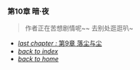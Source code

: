 ### 第10章 暗·夜

>作者正在苦想剧情呢~~ 去别处逛逛叭~ 

- [*last chapter :* 第9章 落尘与尘](https://fiiish-yu.github.io/redleaf/chapter9)
- [*back to index*](https://fiiish-yu.github.io/redleaf/index)
- [*back to home*](https://fiiish-yu.github.io/)